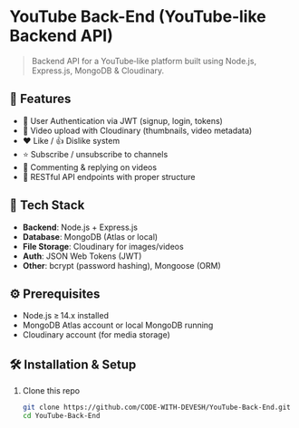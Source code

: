 

<!-- this is project backend YT 
npm i mongoose express dotenv
import cors from "cors"
import cookieParser from "cookie-parser"



 -->























 # YouTube Back-End (YouTube‑like Backend API)

> Backend API for a YouTube‑like platform built using Node.js, Express.js, MongoDB & Cloudinary.

## 🚀 Features

- 🔐 User Authentication via JWT (signup, login, tokens)  
- 🎥 Video upload with Cloudinary (thumbnails, video metadata)  
- ❤️ Like / 👍 Dislike system  
- ⭐️ Subscribe / unsubscribe to channels  
- 💬 Commenting & replying on videos  
- 🔁 RESTful API endpoints with proper structure

## 🧰 Tech Stack

- **Backend**: Node.js + Express.js  
- **Database**: MongoDB (Atlas or local)  
- **File Storage**: Cloudinary for images/videos  
- **Auth**: JSON Web Tokens (JWT)  
- **Other**: bcrypt (password hashing), Mongoose (ORM)

## ⚙️ Prerequisites

- Node.js ≥ 14.x installed  
- MongoDB Atlas account or local MongoDB running  
- Cloudinary account (for media storage)

## 🛠️ Installation & Setup

1. Clone this repo  
   ```bash
   git clone https://github.com/CODE-WITH-DEVESH/YouTube-Back-End.git
   cd YouTube-Back-End
